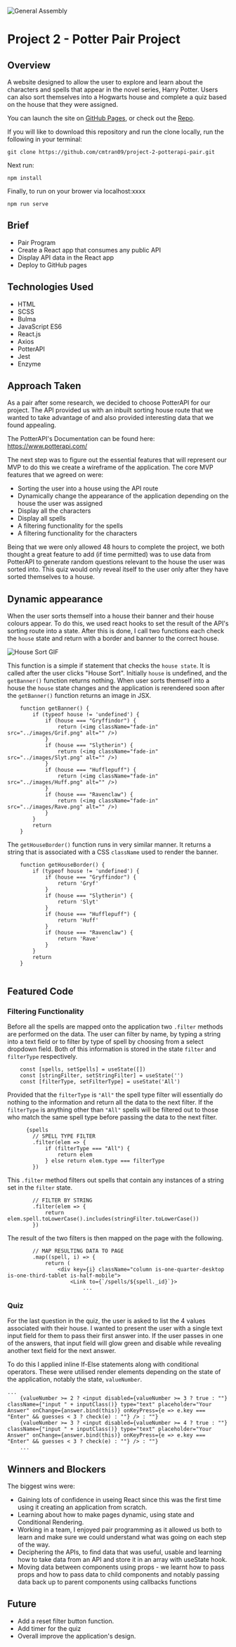 ![General Assembly](images/ga&#32;logo.png)
# Project 2 - Potter Pair Project

## Overview
A website designed to allow the user to explore and learn about the characters and spells that appear in the novel series, Harry Potter. Users can also sort themselves into a Hogwarts house and complete a quiz based on the house that they were assigned.

You can launch the site on [GitHub Pages](https://cmtran09.github.io/project-1-vanillaJS-tetris/), or check out the [Repo](https://github.com/cmtran09/project-1-vanillaJS-tetris).

If you will like to download this repository and run the clone locally, run the following in your terminal:

```
git clone https://github.com/cmtran09/project-2-potterapi-pair.git
```

Next run:
```
npm install
```
Finally, to run on your brower via localhost:xxxx
```
npm run serve
```

## Brief
* Pair Program
* Create a React app that consumes any public API
* Display API data in the React app
* Deploy to GitHub pages 

## Technologies Used
* HTML
* SCSS
* Bulma
* JavaScript ES6
* React.js
* Axios
* PotterAPI 
* Jest
* Enzyme

## Approach Taken
As a pair after some research, we decided to choose PotterAPI for our project. The API provided us with an inbuilt sorting house route that we wanted to take advantage of and also provided interesting data that we found appealing.

The PotterAPI's Documentation can be found here: https://www.potterapi.com/

The next step was to figure out the essential features that will represent our MVP to do this we create a wireframe of the application. The core MVP features that we agreed on were:
* Sorting the user into a house using the API route
* Dynamically change the appearance of the application depending on the house the user was assigned
* Display all the characters 
* Display all spells
* A filtering functionality for the spells
* A filtering functionality for the characters

Being that we were only allowed 48 hours to complete the project, we both thought a great feature to add (if time permitted) was to use data from PotterAPI to generate random questions relevant to the house the user was sorted into.  This quiz would only reveal itself to the user only after they have sorted themselves to a house. 

## Dynamic appearance
When the user sorts themself into a house their banner and their house colours appear. To do this, we used react hooks to set the result of the API's sorting route into a state. After this is done, I call two functions each check the ```house``` state and return with a border and banner to the correct house.

![House Sort GIF](./src/images/potter%20gif%20640px%20standard.gif)

This function is a simple if statement that checks the ```house state```. It is called after the user clicks "House Sort".  Initially ```house``` is undefined, and the ```getBanner()```  function returns nothing. When user sorts themself into a house the  ```house``` state changes and the application is rerendered soon after the ```getBanner()``` function returns an image in JSX.

```
    function getBanner() {
        if (typeof house != 'undefined') {
            if (house === "Gryffindor") {
                return (<img className="fade-in" src="../images/Grif.png" alt="" />)
            }
            if (house === "Slytherin") {
                return (<img className="fade-in" src="../images/Slyt.png" alt="" />)
            }
            if (house === "Hufflepuff") {
                return (<img className="fade-in" src="../images/Huff.png" alt="" />)
            }
            if (house === "Ravenclaw") {
                return (<img className="fade-in" src="../images/Rave.png" alt="" />)
            }
        }
        return
    }

```
The ```getHouseBorder()``` function runs in very similar manner. It returns a string that is associated with a CSS ```className``` used to render the banner.

```
    function getHouseBorder() {
        if (typeof house != 'undefined') {
            if (house === "Gryffindor") {
                return 'Gryf'
            }
            if (house === "Slytherin") {
                return 'Slyt'
            }
            if (house === "Hufflepuff") {
                return 'Huff'
            }
            if (house === "Ravenclaw") {
                return 'Rave'
            }
        }
        return
    }
    
```
## Featured Code
### Filtering Functionality
Before all the spells are mapped onto the application two ```.filter``` methods are performed on the data. The user can filter by name, by typing a string into a text field or to filter by type of spell by choosing from a  select dropdown field.  Both of this information is stored in the state ```filter``` and ```filterType``` respectively.

``` 
    const [spells, setSpells] = useState([])
    const [stringFilter, setStringFilter] = useState('')
    const [filterType, setFilterType] = useState('All')
```

Provided that the ```filterType``` is ```"All"``` the spell type filter will essentially do nothing to the information and return all the data to the next filter. If the ```filterType``` is anything other than ```"All"``` spells will be filtered out to those who match the same spell type before passing the data to the next filter.

```
      {spells
        // SPELL TYPE FILTER
        .filter(elem => {
            if (filterType === "All") {
                return elem
            } else return elem.type === filterType
        })
```

This ```.filter``` method filters out spells that contain any instances of a string set in the ```filter``` state.

```
        // FILTER BY STRING
        .filter(elem => {
            return elem.spell.toLowerCase().includes(stringFilter.toLowerCase())
        })
```
The result of the two filters is then mapped on the page with the following.
```
        // MAP RESULTING DATA TO PAGE
        .map((spell, i) => {
            return (
                <div key={i} className="column is-one-quarter-desktop is-one-third-tablet is-half-mobile">
                    <Link to={`/spells/${spell._id}`}>
                        ...
```

### Quiz 
For the last question in the quiz, the user is asked to list the 4 values associated with their house.  I wanted to present the user with a single text input field for them to pass their first answer into. If the user passes in one of the answers, that input field will glow green and disable while revealing another text field for the next answer.  

To do this I applied inline If-Else statements along with conditional operators. These were utilised render elements depending on the state of the application, notably the state, ```valueNumber```.

```
...
    {valueNumber >= 2 ? <input disabled={valueNumber >= 3 ? true : ""} className={"input " + inputClass()} type="text" placeholder="Your Answer" onChange={answer.bind(this)} onKeyPress={e => e.key === "Enter" && guesses < 3 ? check(e) : ""} /> : ""}
    {valueNumber >= 3 ? <input disabled={valueNumber >= 4 ? true : ""} className={"input " + inputClass()} type="text" placeholder="Your Answer" onChange={answer.bind(this)} onKeyPress={e => e.key === "Enter" && guesses < 3 ? check(e) : ""} /> : ""}
    ...
```

## Winners and Blockers
The biggest wins were:
* Gaining lots of confidence in useing React since this was the first time using it creating an application from scratch.
* Learning about how to make pages dynamic, using state and Conditional Rendering.
* Working in a team, I enjoyed pair programming as it allowed us both to learn and make sure we could understand what was going on each step of the way.
* Deciphering the APIs, to find data that was useful, usable and learning how to take data from an API and store it in an array with useState hook.
* Moving data between components using props - we learnt how to pass props and how to pass data to child components and notably passing data back up to parent components using callbacks functions

## Future
* Add a reset filter button function.
* Add timer for the quiz
* Overall improve the application's design.